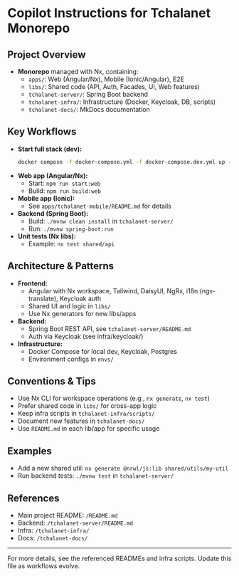 # Copilot Instructions for Tchalanet Monorepo

## Project Overview
- **Monorepo** managed with Nx, containing:
  - `apps/`: Web (Angular/Nx), Mobile (Ionic/Angular), E2E
  - `libs/`: Shared code (API, Auth, Facades, UI, Web features)
  - `tchalanet-server/`: Spring Boot backend
  - `tchalanet-infra/`: Infrastructure (Docker, Keycloak, DB, scripts)
  - `tchalanet-docs/`: MkDocs documentation

## Key Workflows
- **Start full stack (dev):**
  ```bash
  docker compose -f docker-compose.yml -f docker-compose.dev.yml up -d --build
  ```
- **Web app (Angular/Nx):**
  - Start: `npm run start:web`
  - Build: `npm run build:web`
- **Mobile app (Ionic):**
  - See `apps/tchalanet-mobile/README.md` for details
- **Backend (Spring Boot):**
  - Build: `./mvnw clean install` in `tchalanet-server/`
  - Run: `./mvnw spring-boot:run`
- **Unit tests (Nx libs):**
  - Example: `nx test shared/api`

## Architecture & Patterns
- **Frontend:**
  - Angular with Nx workspace, Tailwind, DaisyUI, NgRx, i18n (ngx-translate), Keycloak auth
  - Shared UI and logic in `libs/`
  - Use Nx generators for new libs/apps
- **Backend:**
  - Spring Boot REST API, see `tchalanet-server/README.md`
  - Auth via Keycloak (see infra/keycloak/)
- **Infrastructure:**
  - Docker Compose for local dev, Keycloak, Postgres
  - Environment configs in `envs/`

## Conventions & Tips
- Use Nx CLI for workspace operations (e.g., `nx generate`, `nx test`)
- Prefer shared code in `libs/` for cross-app logic
- Keep infra scripts in `tchalanet-infra/scripts/`
- Document new features in `tchalanet-docs/`
- Use `README.md` in each lib/app for specific usage

## Examples
- Add a new shared util: `nx generate @nrwl/js:lib shared/utils/my-util`
- Run backend tests: `./mvnw test` in `tchalanet-server/`

## References
- Main project README: `/README.md`
- Backend: `/tchalanet-server/README.md`
- Infra: `/tchalanet-infra/`
- Docs: `/tchalanet-docs/`

---
For more details, see the referenced READMEs and infra scripts. Update this file as workflows evolve.
